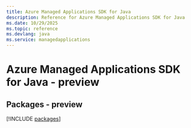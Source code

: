 ```yaml
---
title: Azure Managed Applications SDK for Java
description: Reference for Azure Managed Applications SDK for Java
ms.date: 10/29/2025
ms.topic: reference
ms.devlang: java
ms.service: managedapplications
---
```

# Azure Managed Applications SDK for Java - preview
## Packages - preview
[!INCLUDE [packages](managed-applications-index.md)]